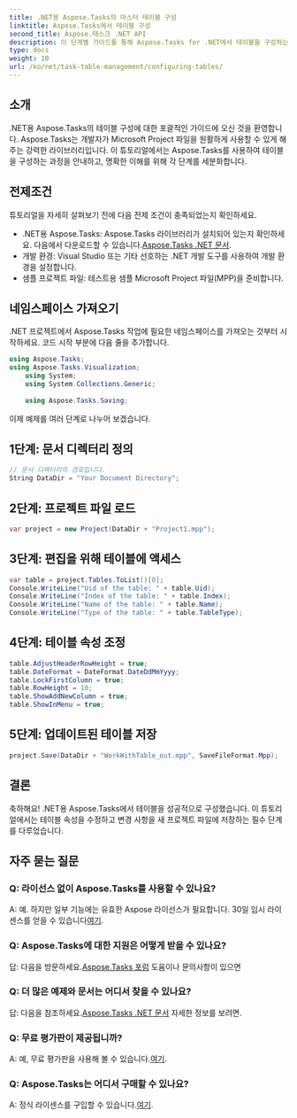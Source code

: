 ```yaml
---
title: .NET용 Aspose.Tasks의 마스터 테이블 구성
linktitle: Aspose.Tasks에서 테이블 구성
second_title: Aspose.태스크 .NET API
description: 이 단계별 가이드를 통해 Aspose.Tasks for .NET에서 테이블을 구성하는 방법을 알아보세요. 프로젝트 관리 경험을 손쉽게 향상하세요.
type: docs
weight: 10
url: /ko/net/task-table-management/configuring-tables/
---
```

## 소개
.NET용 Aspose.Tasks의 테이블 구성에 대한 포괄적인 가이드에 오신 것을 환영합니다. Aspose.Tasks는 개발자가 Microsoft Project 파일을 원활하게 사용할 수 있게 해주는 강력한 라이브러리입니다. 이 튜토리얼에서는 Aspose.Tasks를 사용하여 테이블을 구성하는 과정을 안내하고, 명확한 이해를 위해 각 단계를 세분화합니다.
## 전제조건
튜토리얼을 자세히 살펴보기 전에 다음 전제 조건이 충족되었는지 확인하세요.
-  .NET용 Aspose.Tasks: Aspose.Tasks 라이브러리가 설치되어 있는지 확인하세요. 다음에서 다운로드할 수 있습니다.[Aspose.Tasks .NET 문서](https://reference.aspose.com/tasks/net/).
- 개발 환경: Visual Studio 또는 기타 선호하는 .NET 개발 도구를 사용하여 개발 환경을 설정합니다.
- 샘플 프로젝트 파일: 테스트용 샘플 Microsoft Project 파일(MPP)을 준비합니다.
## 네임스페이스 가져오기
.NET 프로젝트에서 Aspose.Tasks 작업에 필요한 네임스페이스를 가져오는 것부터 시작하세요. 코드 시작 부분에 다음 줄을 추가합니다.
```csharp
using Aspose.Tasks;
using Aspose.Tasks.Visualization;
    using System;
    using System.Collections.Generic;
    
    using Aspose.Tasks.Saving;
```
이제 예제를 여러 단계로 나누어 보겠습니다.
## 1단계: 문서 디렉터리 정의
```csharp
// 문서 디렉터리의 경로입니다.
String DataDir = "Your Document Directory";
```
## 2단계: 프로젝트 파일 로드
```csharp
var project = new Project(DataDir + "Project1.mpp");
```
## 3단계: 편집을 위해 테이블에 액세스
```csharp
var table = project.Tables.ToList()[0];
Console.WriteLine("Uid of the table: " + table.Uid);
Console.WriteLine("Index of the table: " + table.Index);
Console.WriteLine("Name of the table: " + table.Name);
Console.WriteLine("Type of the table: " + table.TableType);
```
## 4단계: 테이블 속성 조정
```csharp
table.AdjustHeaderRowHeight = true;
table.DateFormat = DateFormat.DateDdMmYyyy;
table.LockFirstColumn = true;
table.RowHeight = 10;
table.ShowAddNewColumn = true;
table.ShowInMenu = true;
```
## 5단계: 업데이트된 테이블 저장
```csharp
project.Save(DataDir + "WorkWithTable_out.mpp", SaveFileFormat.Mpp);
```
## 결론
축하해요! .NET용 Aspose.Tasks에서 테이블을 성공적으로 구성했습니다. 이 튜토리얼에서는 테이블 속성을 수정하고 변경 사항을 새 프로젝트 파일에 저장하는 필수 단계를 다루었습니다.
## 자주 묻는 질문
### Q: 라이선스 없이 Aspose.Tasks를 사용할 수 있나요?
 A: 예. 하지만 일부 기능에는 유효한 Aspose 라이선스가 필요합니다. 30일 임시 라이센스를 얻을 수 있습니다[여기](https://purchase.aspose.com/temporary-license/).
### Q: Aspose.Tasks에 대한 지원은 어떻게 받을 수 있나요?
 답: 다음을 방문하세요.[Aspose.Tasks 포럼](https://forum.aspose.com/c/tasks/15) 도움이나 문의사항이 있으면
### Q: 더 많은 예제와 문서는 어디서 찾을 수 있나요?
 답: 다음을 참조하세요.[Aspose.Tasks .NET 문서](https://reference.aspose.com/tasks/net/) 자세한 정보를 보려면.
### Q: 무료 평가판이 제공됩니까?
 A: 예, 무료 평가판을 사용해 볼 수 있습니다.[여기](https://releases.aspose.com/).
### Q: Aspose.Tasks는 어디서 구매할 수 있나요?
 A: 정식 라이센스를 구입할 수 있습니다.[여기](https://purchase.aspose.com/buy).